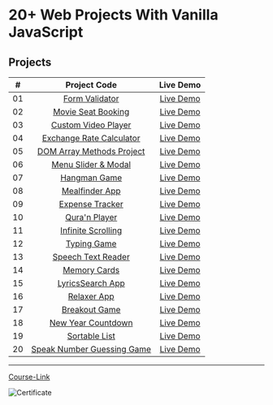 # 20+ Web Projects With Vanilla JavaScript

## Projects

|  #  |                          Project Code                           |                                 Live Demo                                  |
| :-: | :-------------------------------------------------------------: | :------------------------------------------------------------------------: |
| 01  |         [Form Validator](./Projects/01-Form-Validator/)         |           [Live Demo](https://form-validator-gryo.netlify.app/)            |
| 02  |     [Movie Seat Booking](./Projects/02-Movie-Seat-Booking/)     |         [Live Demo](https://movie-seat-booking-gryo.netlify.app/)          |
| 03  |    [Custom Video Player](./Projects/03-Custom-Video-Player/)    |         [Live Demo](https://movie-seat-booking-gryo.netlify.app/)          |
| 04  |    [Exchange Rate Calculator](./Projects/04-Exchange-Rate/)     |    [Live Demo](https://vanillawebprojects.com/projects/exchange-rate/)     |
| 05  |  [DOM Array Methods Project](./Projects/05-DOM-Array-Methods/)  |  [Live Demo](https://vanillawebprojects.com/projects/dom-array-methods/)   |
| 06  |     [Menu Slider & Modal](./Projects/06-Modal-Menu-Slider/)     |  [Live Demo](https://vanillawebprojects.com/projects/modal-menu-slider/)   |
| 07  |             [Hangman Game](./Projects/07-Hangman/)              |       [Live Demo](https://vanillawebprojects.com/projects/hangman/)        |
| 08  |          [Mealfinder App](./Projects/08-Meal-Finder/)           |     [Live Demo](https://vanillawebprojects.com/projects/meal-finder/)      |
| 09  |        [Expense Tracker](./Projects/09-Expense-Tracker/)        |   [Live Demo](https://vanillawebprojects.com/projects/expense-tracker/)    |
| 10  |          [Qura'n Player](./Projects/10-Quraan-Player/)          |     [Live Demo](https://vanillawebprojects.com/projects/music-player/)     |
| 11  |     [Infinite Scrolling](./Projects/11-Infinite-Scrolling/)     | [Live Demo](https://vanillawebprojects.com/projects/infinite_scroll_blog/) |
| 12  |             [Typing Game](./Projects/12-Type-Race/)             |     [Live Demo](https://vanillawebprojects.com/projects/typing-game/)      |
| 13  |     [Speech Text Reader](./Projects/13-Speech-Text-Reader/)     |  [Live Demo](https://vanillawebprojects.com/projects/speech-text-reader/)  |
| 14  |           [Memory Cards](./Projects/14-Memory-Cards/)           |     [Live Demo](https://vanillawebprojects.com/projects/memory-cards/)     |
| 15  |        [LyricsSearch App](./Projects/15-Lyrics-Search/)         |    [Live Demo](https://vanillawebprojects.com/projects/lyrics-search/)     |
| 16  |              [Relaxer App](./Projects/16-Relaxer/)              |     [Live Demo](https://vanillawebprojects.com/projects//relaxer-app/)     |
| 17  |            [Breakout Game](./Projects/17-Breakout/)             |    [Live Demo](https://vanillawebprojects.com/projects/breakout-game/)     |
| 18  |     [New Year Countdown](./Projects/18-New-Year-Countdown/)     |  [Live Demo](https://vanillawebprojects.com/projects/new-year-countdown/)  |
| 19  |          [Sortable List](./Projects/19-Sortable-List/)          |    [Live Demo](https://vanillawebprojects.com/projects/sortable-list/)     |
| 20  | [Speak Number Guessing Game](./Projects/20-Speak-Number-Guess/) |  [Live Demo](https://vanillawebprojects.com/projects/speak-number-guess/)  |

---

[Course-Link](https://www.udemy.com/course/web-projects-with-vanilla-javascript/)<br>

![Certificate](https://udemy-certificate.s3.amazonaws.com/image/UC-a2e999a3-5766-4c37-9b30-e5b9ceb146e9.jpg)
